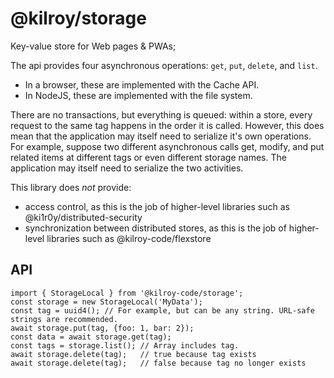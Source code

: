 # @kilroy/storage

Key-value store for Web pages & PWAs;

The api provides four asynchronous operations: `get`, `put`, `delete`, and `list`. 
- In a browser, these are implemented with the Cache API.
- In NodeJS, these are implemented with the file system.

There are no transactions, but everything is queued: within a store, every request to the same tag happens in the order it is called. However, this does mean that the application may itself need to serialize it's own operations. For example, suppose two different asynchronous calls get, modify, and put related items at different tags or even different storage names. The application may itself need to serialize the two activities.

This library does _not_ provide:
- access control, as this is the job of higher-level libraries such as @ki1r0y/distributed-security
- synchronization between distributed stores, as this is the job of higher-level libraries such as @kilroy-code/flexstore

## API

```
import { StorageLocal } from '@kilroy-code/storage';
const storage = new StorageLocal('MyData');
const tag = uuid4(); // For example, but can be any string. URL-safe strings are recommended.
await storage.put(tag, {foo: 1, bar: 2});
const data = await storage.get(tag);
const tags = storage.list(); // Array includes tag.
await storage.delete(tag);   // true because tag exists
await storage.delete(tag);   // false because tag no longer exists
```
